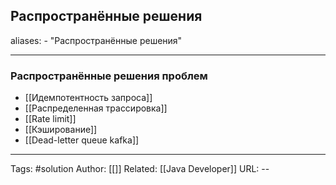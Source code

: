 ## Распространённые решения

aliases: 
	- "Распространённые решения"

---
### Распространённые решения проблем

- [[Идемпотентность запроса]]
- [[Распределенная трассировка]]
- [[Rate limit]]
- [[Кэширование]]
- [[Dead-letter queue kafka]]


---

Tags:  #solution
Author: [[]]
Related: [[Java Developer]]
URL: -- 